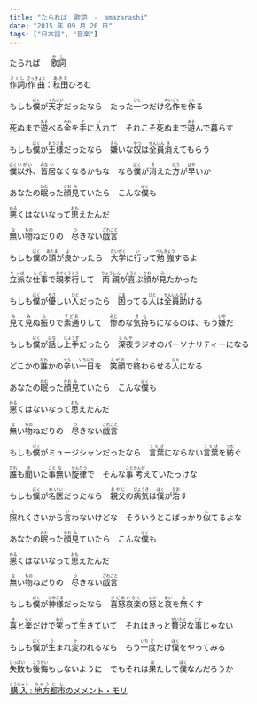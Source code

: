 ```yaml
---
title: "たられば　歌詞　-　amazarashi"
date: "2015 年 09 月 26 日"
tags: ["日本語", "音楽"]
---
```

<div class="entry-content">
<span id="more-267"></span>
<div class="entry-content">
<p>たられば 　<ruby><rb>歌詞</rb><rt>かし</rt></ruby></p>
<p><ruby><rb>作詞</rb><rt>さくし</rt></ruby>/<ruby><rb>作曲</rb><rt>さっきょく</rt></ruby>：<ruby><rb>秋田</rb><rt>あきた</rt></ruby>ひろむ</p>
<p><span id="more-316"></span></p>
<p>もしも<ruby><rb>僕</rb><rt>ぼく</rt></ruby>が<ruby><rb>天才</rb><rt>てんさい</rt></ruby>だったなら　たった<ruby><rb>一</rb><rt>ひと</rt></ruby>つだけ<ruby><rb>名作</rb><rt>めいさく</rt></ruby>を<ruby><rb>作</rb><rt>つく</rt></ruby>る</p>
<p><ruby><rb>死</rb><rt>し</rt></ruby>ぬまで<ruby><rb>遊</rb><rt>あそ</rt></ruby>べる<ruby><rb>金</rb><rt>かね</rt></ruby>を<ruby><rb>手</rb><rt>て</rt></ruby>に<ruby><rb>入</rb><rt>い</rt></ruby>れて　それこそ<ruby><rb>死</rb><rt>し</rt></ruby>ぬまで<ruby><rb>遊</rb><rt>あそ</rt></ruby>んで<ruby><rb>暮</rb><rt>く</rt></ruby>らす</p>
<p>もしも<ruby><rb>僕</rb><rt>ぼく</rt></ruby>が<ruby><rb>王様</rb><rt>おうさま</rt></ruby>だったなら　<ruby><rb>嫌</rb><rt>きら</rt></ruby>いな<ruby><rb>奴</rb><rt>やつ</rt></ruby>は<ruby><rb>全員</rb><rt>ぜんいん</rt></ruby><ruby><rb>消</rb><rt>き</rt></ruby>えてもらう</p>
<p><ruby><rb>僕</rb><rt>ぼく</rt></ruby><ruby><rb>以外</rb><rt>いがい</rt></ruby>、<ruby><rb>皆</rb><rt>みな</rt></ruby><ruby><rb>居</rb><rt>い</rt></ruby>なくなるかもな　なら<ruby><rb>僕</rb><rt>ぼく</rt></ruby>が<ruby><rb>消</rb><rt>き</rt></ruby>えた<ruby><rb>方</rb><rt>ほう</rt></ruby>が<ruby><rb>早</rb><rt>はや</rt></ruby>いか</p>
<p>あなたの<ruby><rb>眠</rb><rt>ねむ</rt></ruby>った<ruby><rb>顔</rb><rt>かお</rt></ruby><ruby><rb>見</rb><rt>み</rt></ruby>ていたら　こんな<ruby><rb>僕</rb><rt>ぼく</rt></ruby>も</p>
<p><ruby><rb>悪</rb><rt>わる</rt></ruby>くはないなって<ruby><rb>思</rb><rt>おも</rt></ruby>えたんだ</p>
<p><ruby><rb>無</rb><rt>な</rt></ruby>い<ruby><rb>物</rb><rt>もの</rt></ruby>ねだりの　<ruby><rb>尽</rb><rt>つ</rt></ruby>きない<ruby><rb>戯言</rb><rt>ざれごと</rt></ruby></p>
<p>もしも<ruby><rb>僕</rb><rt>ぼく</rt></ruby>の<ruby><rb>頭</rb><rt>あたま</rt></ruby>が<ruby><rb>良</rb><rt>よ</rt></ruby>かったら　<ruby><rb>大学</rb><rt>だいがく</rt></ruby>に<ruby><rb>行</rb><rt>い</rt></ruby>って<ruby><rb>勉強</rb><rt>べんきょう</rt></ruby>するよ</p>
<p><ruby><rb>立派</rb><rt>りっぱ</rt></ruby>な<ruby><rb>仕事</rb><rt>しごと</rt></ruby>で<ruby><rb>親孝行</rb><rt>おやこうこう</rt></ruby>して　<ruby><rb>両親</rb><rt>りょうしん</rt></ruby>が<ruby><rb>喜</rb><rt>よろこ</rt></ruby>ぶ<ruby><rb>顔</rb><rt>かお</rt></ruby>が<ruby><rb>見</rb><rt>み</rt></ruby>たかった</p>
<p>もしも<ruby><rb>僕</rb><rt>ぼく</rt></ruby>が<ruby><rb>優</rb><rt>やさ</rt></ruby>しい<ruby><rb>人</rb><rt>ひと</rt></ruby>だったら　<ruby><rb>困</rb><rt>こま</rt></ruby>ってる<ruby><rb>人</rb><rt>ひと</rt></ruby>は<ruby><rb>全員</rb><rt>ぜんいん</rt></ruby><ruby><rb>助</rb><rt>たす</rt></ruby>ける</p>
<p><ruby><rb>見</rb><rt>み</rt></ruby>て<ruby><rb>見</rb><rt>み</rt></ruby>ぬ<ruby><rb>振</rb><rt>ふ</rt></ruby>りで<ruby><rb>素通</rb><rt>すどお</rt></ruby>りして　<ruby><rb>惨</rb><rt>みじ</rt></ruby>めな<ruby><rb>気持</rb><rt>きも</rt></ruby>ちになるのは、もう<ruby><rb>嫌</rb><rt>いや</rt></ruby>だ</p>
<p>もしも<ruby><rb>僕</rb><rt>ぼく</rt></ruby>が<ruby><rb>話</rb><rt>はな</rt></ruby>し<ruby><rb>上手</rb><rt>じょうず</rt></ruby>だったら　<ruby><rb>深夜</rb><rt>しんや</rt></ruby>ラジオのパーソナリティーになる</p>
<p>どこかの<ruby><rb>誰</rb><rt>だれ</rt></ruby>かの<ruby><rb>辛</rb><rt>つら</rt></ruby>い<ruby><rb>一</rb><rt>いち</rt></ruby><ruby><rb>日</rb><rt>にち</rt></ruby>を　<ruby><rb>笑顔</rb><rt>えがお</rt></ruby>で<ruby><rb>終</rb><rt>お</rt></ruby>わらせる<ruby><rb>人</rb><rt>ひと</rt></ruby>になる</p>
<p>あなたの<ruby><rb>眠</rb><rt>ねむ</rt></ruby>った<ruby><rb>顔</rb><rt>かお</rt></ruby><ruby><rb>見</rb><rt>み</rt></ruby>ていたら　こんな<ruby><rb>僕</rb><rt>ぼく</rt></ruby>も</p>
<p><ruby><rb>悪</rb><rt>わる</rt></ruby>くはないなって<ruby><rb>思</rb><rt>おも</rt></ruby>えたんだ</p>
<p><ruby><rb>無</rb><rt>な</rt></ruby>い<ruby><rb>物</rb><rt>もの</rt></ruby>ねだりの　<ruby><rb>尽</rb><rt>つ</rt></ruby>きない<ruby><rb>戯言</rb><rt>ざれごと</rt></ruby></p>
<p>もしも<ruby><rb>僕</rb><rt>ぼく</rt></ruby>がミュージシャンだったなら　<ruby><rb>言葉</rb><rt>ことば</rt></ruby>にならない<ruby><rb>言葉</rb><rt>ことば</rt></ruby>を<ruby><rb>紡</rb><rt>つむ</rt></ruby>ぐ</p>
<p><ruby><rb>誰</rb><rt>だれ</rt></ruby>も<ruby><rb>聞</rb><rt>き</rt></ruby>いた<ruby><rb>事</rb><rt>こと</rt></ruby><ruby><rb>無</rb><rt>な</rt></ruby>い<ruby><rb>旋律</rb><rt>せんりつ</rt></ruby>で　そんな<ruby><rb>事</rb><rt>こと</rt></ruby><ruby><rb>考</rb><rt>かんが</rt></ruby>えていたっけな</p>
<p>もしも<ruby><rb>僕</rb><rt>ぼく</rt></ruby>が<ruby><rb>名医</rb><rt>めいい</rt></ruby>だったなら　<ruby><rb>親父</rb><rt>おやじ</rt></ruby>の<ruby><rb>病気</rb><rt>びょうき</rt></ruby>は<ruby><rb>僕</rb><rt>ぼく</rt></ruby>が<ruby><rb>治</rb><rt>なお</rt></ruby>す</p>
<p><ruby><rb>照</rb><rt>て</rt></ruby>れくさいから<ruby><rb>言</rb><rt>い</rt></ruby>わないけどな　そういうとこばっかり<ruby><rb>似</rb><rt>に</rt></ruby>てるよな</p>
<p>あなたの<ruby><rb>眠</rb><rt>ねむ</rt></ruby>った<ruby><rb>顔</rb><rt>かお</rt></ruby><ruby><rb>見</rb><rt>み</rt></ruby>ていたら　こんな<ruby><rb>僕</rb><rt>ぼく</rt></ruby>も</p>
<p><ruby><rb>悪</rb><rt>わる</rt></ruby>くはないなって<ruby><rb>思</rb><rt>おも</rt></ruby>えたんだ</p>
<p><ruby><rb>無</rb><rt>な</rt></ruby>い<ruby><rb>物</rb><rt>もの</rt></ruby>ねだりの　<ruby><rb>尽</rb><rt>つ</rt></ruby>きない<ruby><rb>戯言</rb><rt>ざれごと</rt></ruby></p>
<p>もしも<ruby><rb>僕</rb><rt>ぼく</rt></ruby>が<ruby><rb>神様</rb><rt>かみさま</rt></ruby>だったなら　<ruby><rb>喜怒哀楽</rb><rt>きどあいらく</rt></ruby>の<ruby><rb>怒</rb><rt>いか</rt></ruby>と<ruby><rb>哀</rb><rt>あい</rt></ruby>を<ruby><rb>無</rb><rt>な</rt></ruby>くす</p>
<p><ruby><rb>喜</rb><rt>き</rt></ruby>と<ruby><rb>楽</rb><rt>らく</rt></ruby>だけで<ruby><rb>笑</rb><rt>わら</rt></ruby>って<ruby><rb>生</rb><rt>い</rt></ruby>きていて　それはきっと<ruby><rb>贅沢</rb><rt>ぜいたく</rt></ruby>な<ruby><rb>事</rb><rt>こと</rt></ruby>じゃない</p>
<p>もしも<ruby><rb>僕</rb><rt>ぼく</rt></ruby>が<ruby><rb>生</rb><rt>う</rt></ruby>まれ<ruby><rb>変</rb><rt>か</rt></ruby>われるなら　もう<ruby><rb>一</rb><rt>いち</rt></ruby><ruby><rb>度</rb><rt>ど</rt></ruby>だけ<ruby><rb>僕</rb><rt>ぼく</rt></ruby>をやってみる</p>
<p><ruby><rb>失敗</rb><rt>しっぱい</rt></ruby>も<ruby><rb>後悔</rb><rt>こうかい</rt></ruby>もしないように　でもそれは<ruby><rb>果</rb><rt>は</rt></ruby>たして<ruby><rb>僕</rb><rt>ぼく</rt></ruby>なんだろうか</p>
<p><a href="http://trans.hiragana.jp/ruby/https://mora.jp/package/43000001/4547366340587/?trackMaterialNo=10956391"><ruby><rb>購入</rb><rt>こうにゅう</rt></ruby> : <ruby><rb>地方</rb><rt>ちほう</rt></ruby><ruby><rb>都市</rb><rt>とし</rt></ruby>のメメント・モリ </a></p>
<p></p></div>
</div>